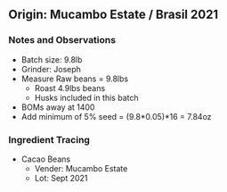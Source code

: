 ## Origin: Mucambo Estate / Brasil 2021

### Notes and Observations
- Batch size: 9.8lb
- Grinder: Joseph
- Measure Raw beans = 9.8lbs 
  - Roast 4.9lbs beans
  - Husks included in this batch
- BOMs away at 1400
- Add minimum of 5% seed = (9.8*0.05)*16 = 7.84oz

### Ingredient Tracing
- Cacao Beans
  - Vender: Mucambo Estate
  - Lot: Sept 2021
